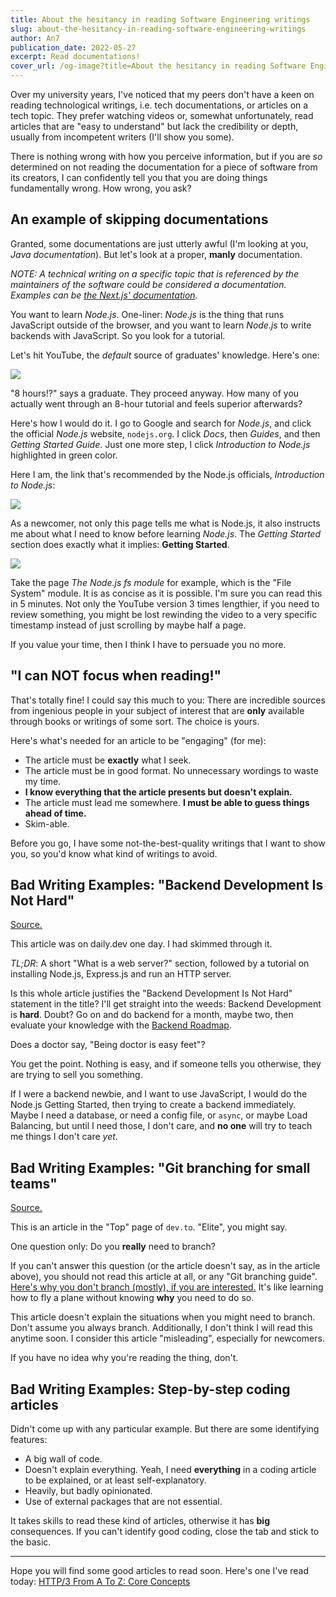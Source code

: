 ```yaml
---
title: About the hesitancy in reading Software Engineering writings
slug: about-the-hesitancy-in-reading-software-engineering-writings
author: An7
publication_date: 2022-05-27
excerpt: Read documentations!
cover_url: /og-image?title=About the hesitancy in reading Software Engineering writings
---
```

Over my university years, I've noticed that my peers don't have a keen on
reading technological writings, i.e. tech documentations, or articles on a tech
topic. They prefer watching videos or, somewhat unfortunately, read articles
that are "easy to understand" but lack the credibility or depth, usually from
incompetent writers (I'll show you some).

There is nothing wrong with how you perceive information, but if you are *so*
determined on not reading the documentation for a piece of software from its
creators, I can confidently tell you that you are doing things fundamentally
wrong. How wrong, you ask?

## An example of skipping documentations

Granted, some documentations are just utterly awful (I'm looking at you, *Java
documentation*). But let's look at a proper, **manly** documentation.

*NOTE: A technical writing on a specific topic that is referenced by the
maintainers of the software could be considered a documentation. Examples can be
[the Next.js' documentation](https://nextjs.org/docs/getting-started).*

You want to learn *Node.js*. One-liner: *Node.js* is the thing that runs
JavaScript outside of the browser, and you want to learn *Node.js* to write
backends with JavaScript. So you look for a tutorial.

Let's hit YouTube, the *default* source of graduates' knowledge. Here's one:

![](/images/uploads/idnbo6lug.png)

"8 hours!?" says a graduate. They proceed anyway. How many of you actually went
through an 8-hour tutorial and feels superior afterwards?

Here's how I would do it. I go to Google and search for *Node.js*, and click the
official *Node.js* website, `nodejs.org`. I click *Docs*, then *Guides*, and
then *Getting Started Guide*. Just one more step, I click *Introduction to
Node.js* highlighted in green color.

Here I am, the link that's recommended by the Node.js officials, *Introduction
to Node.js*:

![](/images/uploads/g6zly4qwc.png)

As a newcomer, not only this page tells me what is Node.js, it also instructs me
about what I need to know before learning *Node.js*. The *Getting Started*
section does exactly what it implies: **Getting Started**.

![](/images/uploads/mszm-arlu.png)

Take the page *The Node.js fs module* for example, which is the "File System"
module. It is as concise as it is possible. I'm sure you can read this in 5
minutes. Not only the YouTube version 3 times lengthier, if you need to review
something, you might be lost rewinding the video to a very specific timestamp
instead of just scrolling by maybe half a page.

If you value your time, then I think I have to persuade you no more.

## "I can NOT focus when reading!"

That's totally fine! I could say this much to you: There are incredible sources
from ingenious people in your subject of interest that are **only** available
through books or writings of some sort. The choice is yours.

Here's what's needed for an article to be "engaging" (for me):

* The article must be **exactly** what I seek.
* The article must be in good format. No unnecessary wordings to waste my time.
* **I know everything that the article presents but doesn't explain.**
* The article must lead me somewhere. **I must be able to guess things ahead of
  time.**
* Skim-able.

Before you go, I have some not-the-best-quality writings that I want to show
you, so you'd know what kind of writings to avoid.

## Bad Writing Examples: "Backend Development Is Not Hard"

[Source.](https://mudit.hashnode.dev/backend-development-is-not-hard)

This article was on daily.dev one day. I had skimmed through it.

*TL;DR*: A short "What is a web server?" section, followed by a tutorial on
installing Node.js, Express.js and run an HTTP server.

Is this whole article justifies the "Backend Development Is Not Hard" statement
in the title? I'll get straight into the weeds: Backend Development is **hard**.
Doubt? Go on and do backend for a month, maybe two, then evaluate your knowledge
with the [Backend Roadmap](https://roadmap.sh/backend).

Does a doctor say, "Being doctor is easy feet"?

You get the point. Nothing is easy, and if someone tells you otherwise, they are
trying to sell you something.

If I were a backend newbie, and I want to use JavaScript, I would do the Node.js
Getting Started, then trying to create a backend immediately. Maybe I need a
database, or need a config file, or `async`, or maybe Load Balancing, but until
I need those, I don't care, and **no one** will try to teach me things I don't
care *yet*.

## Bad Writing Examples: "Git branching for small teams"

[Source.](https://www.smashingmagazine.com/2021/08/http3-core-concepts-part1/)

This is an article in the "Top" page of `dev.to`. "Elite", you might say.

One question only: Do you **really** need to branch?

If you can't answer this question (or the article doesn't say, as in the article
above), you should not read this article at all, or any "Git branching guide".
[Here's why you don't branch (mostly), if you are interested.](https://www.smashingmagazine.com/2021/08/http3-core-concepts-part1/) It's like
learning how to fly a plane without knowing **why** you need to do so.

This article doesn't explain the situations when you might need to branch. Don't
assume you always branch. Additionally, I don't think I will read this anytime
soon. I consider this article "misleading", especially for newcomers.

If you have no idea why you're reading the thing, don't.

## Bad Writing Examples: Step-by-step coding articles

Didn't come up with any particular example. But there are some identifying
features:

* A big wall of code.
* Doesn't explain everything. Yeah, I need **everything** in a coding article to
  be explained, or at least self-explanatory.
* Heavily, but badly opinionated.
* Use of external packages that are not essential.

It takes skills to read these kind of articles, otherwise it has **big**
consequences. If you can't identify good coding, close the tab and stick to the
basic.

- - -

Hope you will find some good articles to read soon. Here's one I've read today:
[HTTP/3 From A To Z: Core Concepts](https://www.smashingmagazine.com/2021/08/http3-core-concepts-part1/)